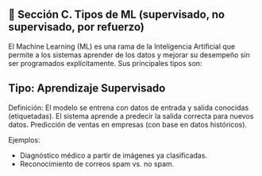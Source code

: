 ## 📄 Sección C.  Tipos de ML (supervisado, no supervisado, por refuerzo)
El Machine Learning (ML) es una rama de la Inteligencia Artificial que permite a los sistemas aprender de los datos y mejorar su desempeño sin ser programados explícitamente. Sus principales tipos son:

## Tipo: Aprendizaje Supervisado
Definición: El modelo se entrena con datos de entrada y salida conocidas (etiquetadas). El sistema aprende a predecir la salida correcta para nuevos datos.
Predicción de ventas en empresas (con base en datos históricos).

Ejemplos:
- Diagnóstico médico a partir de imágenes ya clasificadas.
- Reconocimiento de correos spam vs. no spam.
